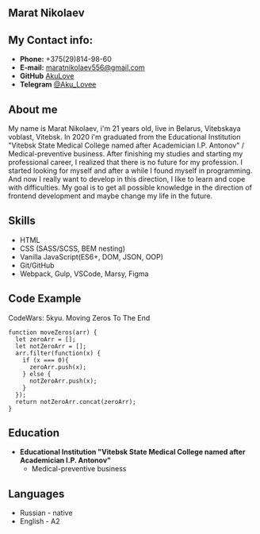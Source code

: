 **Marat Nikolaev**
---

**My Contact info:**
 ---
 
* **Phone:** +375(29)814-98-60
* **E-mail:** maratnikolaev556@gmail.com
* **GitHub** [AkuLove](https://github.com/AkuLove)
* **Telegram** [@Aku_Lovee](t.me/Aku_Lovee)

**About me**
---

My name is Marat Nikolaev, i'm 21 years old, live in Belarus, Vitebskaya voblast, Vitebsk. In 2020 i'm graduated from the Educational Institution "Vitebsk State Medical College named after Academician I.P. Antonov" / Medical-preventive business. After finishing my studies and starting my professional career, I realized that there is no future for my profession. I started looking for myself and after a while I found myself in programming. And now I really want to develop in this direction, I like to learn and cope with difficulties. My goal is to get all possible knowledge in the direction of frontend development and maybe change my life in the future.

**Skills**
---

* HTML
* CSS (SASS/SCSS, BEM nesting)
* Vanilla JavaScript(ES6+, DOM, JSON, OOP)
* Git/GitHub
* Webpack, Gulp, VSCode, Marsy, Figma

**Code Example**
---
CodeWars: 5kyu. Moving Zeros To The End
```
function moveZeros(arr) {
  let zeroArr = [];
  let notZeroArr = [];
  arr.filter(function(x) {
    if (x === 0){
      zeroArr.push(x);
    } else {
      notZeroArr.push(x);
    }
  });
  return notZeroArr.concat(zeroArr);
}
```

**Education**
---
* **Educational Institution "Vitebsk State Medical College named after Academician I.P. Antonov"**
	* Medical-preventive business

**Languages**
---
* Russian - native
* English - A2